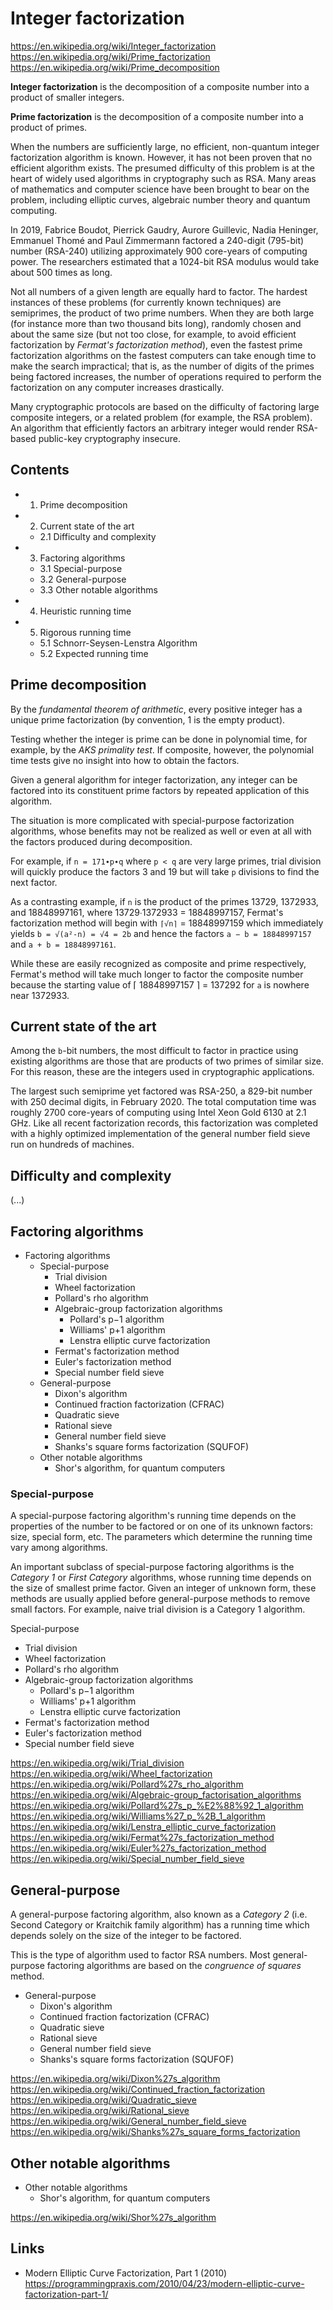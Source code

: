 # Integer factorization

https://en.wikipedia.org/wiki/Integer_factorization
https://en.wikipedia.org/wiki/Prime_factorization
https://en.wikipedia.org/wiki/Prime_decomposition

**Integer factorization** is the decomposition of a composite number into a product of smaller integers.

**Prime factorization** is the decomposition of a composite number into a product of primes.

When the numbers are sufficiently large, no efficient, non-quantum integer factorization algorithm is known. However, it has not been proven that no efficient algorithm exists. The presumed difficulty of this problem is at the heart of widely used algorithms in cryptography such as RSA. Many areas of mathematics and computer science have been brought to bear on the problem, including elliptic curves, algebraic number theory and quantum computing.

In 2019, Fabrice Boudot, Pierrick Gaudry, Aurore Guillevic, Nadia Heninger, Emmanuel Thomé and Paul Zimmermann factored a 240-digit (795-bit) number (RSA-240) utilizing approximately 900 core-years of computing power. The researchers estimated that a 1024-bit RSA modulus would take about 500 times as long.

Not all numbers of a given length are equally hard to factor. The hardest instances of these problems (for currently known techniques) are semiprimes, the product of two prime numbers. When they are both large (for instance more than two thousand bits long), randomly chosen and about the same size (but not too close, for example, to avoid efficient factorization by *Fermat's factorization method*), even the fastest prime factorization algorithms on the fastest computers can take enough time to make the search impractical; that is, as the number of digits of the primes being factored increases, the number of operations required to perform the factorization on any computer increases drastically.

Many cryptographic protocols are based on the difficulty of factoring large composite integers, or a related problem (for example, the RSA problem). An algorithm that efficiently factors an arbitrary integer would render RSA-based public-key cryptography insecure.

## Contents

- 1. Prime decomposition
- 2. Current state of the art
  - 2.1 Difficulty and complexity
- 3. Factoring algorithms
  - 3.1 Special-purpose
  - 3.2 General-purpose
  - 3.3 Other notable algorithms
- 4. Heuristic running time
- 5. Rigorous running time
  - 5.1 Schnorr-Seysen-Lenstra Algorithm
  - 5.2 Expected running time


## Prime decomposition

By the *fundamental theorem of arithmetic*, every positive integer has a unique prime factorization (by convention, 1 is the empty product).

Testing whether the integer is prime can be done in polynomial time, for example, by the *AKS primality test*. If composite, however, the polynomial time tests give no insight into how to obtain the factors.

Given a general algorithm for integer factorization, any integer can be factored into its constituent prime factors by repeated application of this algorithm.

The situation is more complicated with special-purpose factorization algorithms, whose benefits may not be realized as well or even at all with the factors produced during decomposition.

For example, if `n = 171∙p∙q` where `p < q` are very large primes, trial division will quickly produce the factors 3 and 19 but will take `p` divisions to find the next factor.

As a contrasting example, if `n` is the product of the primes 13729, 1372933, and 18848997161, where 13729∙1372933 = 18848997157, Fermat's factorization method will begin with `⌈√n⌉` = 18848997159 which immediately yields 
`b = √(a²-n) = √4 = 2b` and hence the factors `a − b = 18848997157` 
and `a + b = 18848997161`.

While these are easily recognized as composite and prime respectively, Fermat's method will take much longer to factor the composite number because the starting value of ⌈ 18848997157 ⌉ = 137292 for `a` is nowhere near 1372933.

## Current state of the art

Among the `b`-bit numbers, the most difficult to factor in practice using existing algorithms are those that are products of two primes of similar size. For this reason, these are the integers used in cryptographic applications.

The largest such semiprime yet factored was RSA-250, a 829-bit number with 250 decimal digits, in February 2020. The total computation time was roughly 2700 core-years of computing using Intel Xeon Gold 6130 at 2.1 GHz. Like all recent factorization records, this factorization was completed with a highly optimized implementation of the general number field sieve run on hundreds of machines.

## Difficulty and complexity

(...)

## Factoring algorithms

* Factoring algorithms
  * Special-purpose
    - Trial division
    - Wheel factorization
    - Pollard's rho algorithm
    - Algebraic-group factorization algorithms
      - Pollard's p−1 algorithm
      - Williams' p+1 algorithm
      - Lenstra elliptic curve factorization
    - Fermat's factorization method
    - Euler's factorization method
    - Special number field sieve
  * General-purpose
    - Dixon's algorithm
    - Continued fraction factorization (CFRAC)
    - Quadratic sieve
    - Rational sieve
    - General number field sieve
    - Shanks's square forms factorization (SQUFOF)
  * Other notable algorithms
    - Shor's algorithm, for quantum computers


### Special-purpose

A special-purpose factoring algorithm's running time depends on the properties of the number to be factored or on one of its unknown factors: size, special form, etc. The parameters which determine the running time vary among algorithms.

An important subclass of special-purpose factoring algorithms is the *Category 1* or *First Category* algorithms, whose running time depends on the size of smallest prime factor. Given an integer of unknown form, these methods are usually applied before general-purpose methods to remove small factors. For example, naive trial division is a Category 1 algorithm.

Special-purpose
- Trial division
- Wheel factorization
- Pollard's rho algorithm
- Algebraic-group factorization algorithms
  - Pollard's p−1 algorithm
  - Williams' p+1 algorithm
  - Lenstra elliptic curve factorization
- Fermat's factorization method
- Euler's factorization method
- Special number field sieve


https://en.wikipedia.org/wiki/Trial_division
https://en.wikipedia.org/wiki/Wheel_factorization
https://en.wikipedia.org/wiki/Pollard%27s_rho_algorithm
https://en.wikipedia.org/wiki/Algebraic-group_factorisation_algorithms
https://en.wikipedia.org/wiki/Pollard%27s_p_%E2%88%92_1_algorithm
https://en.wikipedia.org/wiki/Williams%27_p_%2B_1_algorithm
https://en.wikipedia.org/wiki/Lenstra_elliptic_curve_factorization
https://en.wikipedia.org/wiki/Fermat%27s_factorization_method
https://en.wikipedia.org/wiki/Euler%27s_factorization_method
https://en.wikipedia.org/wiki/Special_number_field_sieve


## General-purpose

A general-purpose factoring algorithm, also known as a *Category 2* (i.e. Second Category or Kraitchik family algorithm) has a running time which depends solely on the size of the integer to be factored.

This is the type of algorithm used to factor RSA numbers. Most general-purpose factoring algorithms are based on the *congruence of squares* method.

* General-purpose
  - Dixon's algorithm
  - Continued fraction factorization (CFRAC)
  - Quadratic sieve
  - Rational sieve
  - General number field sieve
  - Shanks's square forms factorization (SQUFOF)

https://en.wikipedia.org/wiki/Dixon%27s_algorithm
https://en.wikipedia.org/wiki/Continued_fraction_factorization
https://en.wikipedia.org/wiki/Quadratic_sieve
https://en.wikipedia.org/wiki/Rational_sieve
https://en.wikipedia.org/wiki/General_number_field_sieve
https://en.wikipedia.org/wiki/Shanks%27s_square_forms_factorization


## Other notable algorithms

* Other notable algorithms
  - Shor's algorithm, for quantum computers

https://en.wikipedia.org/wiki/Shor%27s_algorithm


## Links

* Modern Elliptic Curve Factorization, Part 1 (2010)
https://programmingpraxis.com/2010/04/23/modern-elliptic-curve-factorization-part-1/
